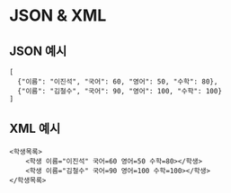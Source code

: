 # JSON & XML

## JSON 예시

```
[
  {"이름": "이진석", "국어": 60, "영어": 50, "수학": 80},
  {"이름": "김철수", "국어": 90, "영어": 100, "수학": 100}
]
```

## XML 예시

```
<학생목록>
	<학생 이름="이진석" 국어=60 영어=50 수학=80></학생>
	<학생 이름="김철수" 국어=90 영어=100 수학=100></학생>
</학생목록>
```
